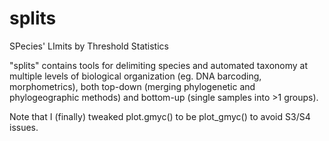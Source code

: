 # splits
 SPecies' LImits by Threshold Statistics

"splits" contains tools for delimiting species and automated taxonomy at multiple levels of biological organization (eg. DNA barcoding, morphometrics), both top-down (merging phylogenetic and phylogeographic methods) and bottom-up (single samples into >1 groups).

Note that I (finally) tweaked plot.gmyc() to be plot_gmyc() to avoid S3/S4 issues.
